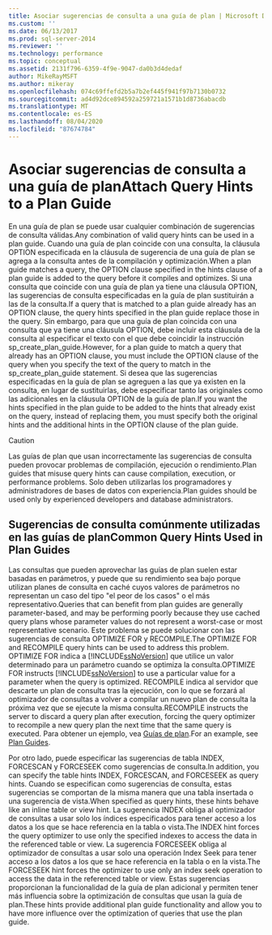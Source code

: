```yaml
---
title: Asociar sugerencias de consulta a una guía de plan | Microsoft Docs
ms.custom: ''
ms.date: 06/13/2017
ms.prod: sql-server-2014
ms.reviewer: ''
ms.technology: performance
ms.topic: conceptual
ms.assetid: 2131f796-6359-4f9e-9047-da0b3d4dedaf
author: MikeRayMSFT
ms.author: mikeray
ms.openlocfilehash: 074c69ffefd2b5a7b2ef445f941f97b7130b0732
ms.sourcegitcommit: ad4d92dce894592a259721a1571b1d8736abacdb
ms.translationtype: MT
ms.contentlocale: es-ES
ms.lasthandoff: 08/04/2020
ms.locfileid: "87674784"
---
```

# <a name="attach-query-hints-to-a-plan-guide"></a><span data-ttu-id="55962-102">Asociar sugerencias de consulta a una guía de plan</span><span class="sxs-lookup"><span data-stu-id="55962-102">Attach Query Hints to a Plan Guide</span></span>
  <span data-ttu-id="55962-103">En una guía de plan se puede usar cualquier combinación de sugerencias de consulta válidas.</span><span class="sxs-lookup"><span data-stu-id="55962-103">Any combination of valid query hints can be used in a plan guide.</span></span> <span data-ttu-id="55962-104">Cuando una guía de plan coincide con una consulta, la cláusula OPTION especificada en la cláusula de sugerencia de una guía de plan se agrega a la consulta antes de la compilación y optimización.</span><span class="sxs-lookup"><span data-stu-id="55962-104">When a plan guide matches a query, the OPTION clause specified in the hints clause of a plan guide is added to the query before it compiles and optimizes.</span></span> <span data-ttu-id="55962-105">Si una consulta que coincide con una guía de plan ya tiene una cláusula OPTION, las sugerencias de consulta especificadas en la guía de plan sustituirán a las de la consulta.</span><span class="sxs-lookup"><span data-stu-id="55962-105">If a query that is matched to a plan guide already has an OPTION clause, the query hints specified in the plan guide replace those in the query.</span></span> <span data-ttu-id="55962-106">Sin embargo, para que una guía de plan coincida con una consulta que ya tiene una cláusula OPTION, debe incluir esta cláusula de la consulta al especificar el texto con el que debe coincidir la instrucción sp_create_plan_guide.</span><span class="sxs-lookup"><span data-stu-id="55962-106">However, for a plan guide to match a query that already has an OPTION clause, you must include the OPTION clause of the query when you specify the text of the query to match in the sp_create_plan_guide statement.</span></span> <span data-ttu-id="55962-107">Si desea que las sugerencias especificadas en la guía de plan se agreguen a las que ya existen en la consulta, en lugar de sustituirlas, debe especificar tanto las originales como las adicionales en la cláusula OPTION de la guía de plan.</span><span class="sxs-lookup"><span data-stu-id="55962-107">If you want the hints specified in the plan guide to be added to the hints that already exist on the query, instead of replacing them, you must specify both the original hints and the additional hints in the OPTION clause of the plan guide.</span></span>  
  
> [!CAUTION]  
>  <span data-ttu-id="55962-108">Las guías de plan que usan incorrectamente las sugerencias de consulta pueden provocar problemas de compilación, ejecución o rendimiento.</span><span class="sxs-lookup"><span data-stu-id="55962-108">Plan guides that misuse query hints can cause compilation, execution, or performance problems.</span></span> <span data-ttu-id="55962-109">Solo deben utilizarlas los programadores y administradores de bases de datos con experiencia.</span><span class="sxs-lookup"><span data-stu-id="55962-109">Plan guides should be used only by experienced developers and database administrators.</span></span>  
  
## <a name="common-query-hints-used-in-plan-guides"></a><span data-ttu-id="55962-110">Sugerencias de consulta comúnmente utilizadas en las guías de plan</span><span class="sxs-lookup"><span data-stu-id="55962-110">Common Query Hints Used in Plan Guides</span></span>  
 <span data-ttu-id="55962-111">Las consultas que pueden aprovechar las guías de plan suelen estar basadas en parámetros, y puede que su rendimiento sea bajo porque utilizan planes de consulta en caché cuyos valores de parámetros no representan un caso del tipo "el peor de los casos" o el más representativo.</span><span class="sxs-lookup"><span data-stu-id="55962-111">Queries that can benefit from plan guides are generally parameter-based, and may be performing poorly because they use cached query plans whose parameter values do not represent a worst-case or most representative scenario.</span></span> <span data-ttu-id="55962-112">Este problema se puede solucionar con las sugerencias de consulta OPTIMIZE FOR y RECOMPILE.</span><span class="sxs-lookup"><span data-stu-id="55962-112">The OPTIMIZE FOR and RECOMPILE query hints can be used to address this problem.</span></span> <span data-ttu-id="55962-113">OPTIMIZE FOR indica a [!INCLUDE[ssNoVersion](../../includes/ssnoversion-md.md)] que utilice un valor determinado para un parámetro cuando se optimiza la consulta.</span><span class="sxs-lookup"><span data-stu-id="55962-113">OPTIMIZE FOR instructs [!INCLUDE[ssNoVersion](../../includes/ssnoversion-md.md)] to use a particular value for a parameter when the query is optimized.</span></span> <span data-ttu-id="55962-114">RECOMPILE indica al servidor que descarte un plan de consulta tras la ejecución, con lo que se forzará al optimizador de consultas a volver a compilar un nuevo plan de consulta la próxima vez que se ejecute la misma consulta.</span><span class="sxs-lookup"><span data-stu-id="55962-114">RECOMPILE instructs the server to discard a query plan after execution, forcing the query optimizer to recompile a new query plan the next time that the same query is executed.</span></span> <span data-ttu-id="55962-115">Para obtener un ejemplo, vea [Guías de plan](plan-guides.md).</span><span class="sxs-lookup"><span data-stu-id="55962-115">For an example, see [Plan Guides](plan-guides.md).</span></span>  
  
 <span data-ttu-id="55962-116">Por otro lado, puede especificar las sugerencias de tabla INDEX, FORCESCAN y FORCESEEK como sugerencias de consulta.</span><span class="sxs-lookup"><span data-stu-id="55962-116">In addition, you can specify the table hints INDEX, FORCESCAN, and FORCESEEK as query hints.</span></span> <span data-ttu-id="55962-117">Cuando se especifican como sugerencias de consulta, estas sugerencias se comportan de la misma manera que una tabla insertada o una sugerencia de vista.</span><span class="sxs-lookup"><span data-stu-id="55962-117">When specified as query hints, these hints behave like an inline table or view hint.</span></span> <span data-ttu-id="55962-118">La sugerencia INDEX obliga al optimizador de consultas a usar solo los índices especificados para tener acceso a los datos a los que se hace referencia en la tabla o vista.</span><span class="sxs-lookup"><span data-stu-id="55962-118">The INDEX hint forces the query optimizer to use only the specified indexes to access the data in the referenced table or view.</span></span> <span data-ttu-id="55962-119">La sugerencia FORCESEEK obliga al optimizador de consultas a usar solo una operación Index Seek para tener acceso a los datos a los que se hace referencia en la tabla o en la vista.</span><span class="sxs-lookup"><span data-stu-id="55962-119">The FORCESEEK hint forces the optimizer to use only an index seek operation to access the data in the referenced table or view.</span></span> <span data-ttu-id="55962-120">Estas sugerencias proporcionan la funcionalidad de la guía de plan adicional y permiten tener más influencia sobre la optimización de consultas que usan la guía de plan.</span><span class="sxs-lookup"><span data-stu-id="55962-120">These hints provide additional plan guide functionality and allow you to have more influence over the optimization of queries that use the plan guide.</span></span>  
  
  
